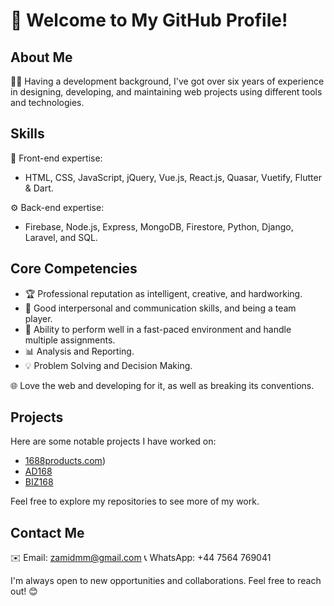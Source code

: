 # 👋 Welcome to My GitHub Profile!

## About Me

👨‍💻 Having a development background, I've got over six years of experience in designing, developing, and maintaining web projects using different tools and technologies.

## Skills

🌟 Front-end expertise:
- HTML, CSS, JavaScript, jQuery, Vue.js, React.js, Quasar, Vuetify, Flutter & Dart.

⚙️ Back-end expertise:
- Firebase, Node.js, Express, MongoDB, Firestore, Python, Django, Laravel, and SQL.

## Core Competencies

- 🏆 Professional reputation as intelligent, creative, and hardworking.
- 🤝 Good interpersonal and communication skills, and being a team player.
- 🚀 Ability to perform well in a fast-paced environment and handle multiple assignments.
- 📊 Analysis and Reporting.
- 💡 Problem Solving and Decision Making.

🌐 Love the web and developing for it, as well as breaking its conventions.

## Projects

Here are some notable projects I have worked on:

- [1688products.com](https://1688products.com/))
- [AD168](https://ad168.org/)
- [BIZ168](https://biz168.org/)

Feel free to explore my repositories to see more of my work.

## Contact Me

✉️ Email: zamidmm@gmail.com
📞 WhatsApp: +44 7564 769041

I'm always open to new opportunities and collaborations. Feel free to reach out! 😊
